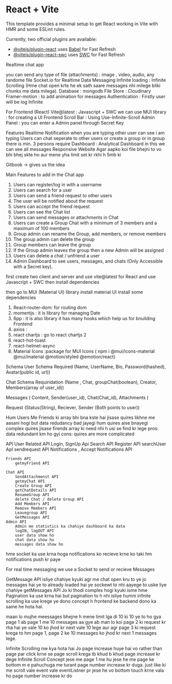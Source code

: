 # React + Vite

This template provides a minimal setup to get React working in Vite with HMR and some ESLint rules.

Currently, two official plugins are available:

- [@vitejs/plugin-react](https://github.com/vitejs/vite-plugin-react/blob/main/packages/plugin-react/README.md) uses [Babel](https://babeljs.io/) for Fast Refresh
- [@vitejs/plugin-react-swc](https://github.com/vitejs/vite-plugin-react-swc) uses [SWC](https://swc.rs/) for Fast Refresh



Realtime chat app

you can send any type of file (attachments) : image , video, audio, any randome file
Socket.io for Realtime Data Messaging
Infinite loading : Infinite Scrolling (Hme chat open krte he ek sath saare messages nhi milege bliki chunks me data milega).
Database : mongodb
File Store : Cloudinary
Framer-motion : to add animation for messages
Authentication : Firstly user will be log Infinite

For Frontend (React)
Vite@latest : Javascript + SWC
we can use MUI library : for creating a UI Frontend
Scroll Bar : Using Use-Infinite-Scroll
Admin Panel : you can enter a Admin panel through Secret Key


Features
Realtime Notification
when you are typing other user can see i am typing
Users can chat seperate to other users 
or create a group or in group there is min. 3 persons require
Dashboard : Analytical Dashboard in this we can see all messages
Responsive Website
Agar aapko koi file bhejni to vo bhi bhej skte ho aur mene yha limit set kr rkhi h 5mb ki

Gitbook -> gives us the idea 


Main Features to add in the Chat app
1. Users can register/log in with a username
2. Users can search for a user
3. Users can send a friend request to other users
4. The user will be notified about the request
5. Users can accept the friend request
6. Users can see the Chat list
7. Users can send messages or attachments in Chat
8. Users can create a Group Chat with a minimum of 3 members and a maximum of 100 members
9. Group admin can rename the Group, add members, or remove members
10. The group admin can delete the group
11. Group members can leave the group
12. If the Group admin leaves the group then a new Admin will be assigned
13. Users can delete a chat / unfriend a user
14. Admin Dashboard to see users, messages, and chats (Only Accessible with a Secret key).



first create two client and server
and use vite@latest for React
and use Javascript + SWC
then install dependencies

then go to MUI (Material UI) library
install material UI
install some dependencies
1. React-router-dom: for routing dom
2. momentjs : it is library for managing Date
3. 6pp : it is also library it has many hooks which help us for bnuilding Frontend
4. axios :
5. react chartjs : go to react chartjs 2
6. react-hot-toast 
7. react-helmet-async
8. Material Icons :package for MUI Icons
( npm i @mui/icons-material @mui/material @motion/styled @emotion/react)





Schema
User Schema Required (Name, UserName, Bio, Password(hashed), Avatar(public id, url))

Chat Schema Requiridation (Name , Chat, groupChat(boolean), Creator, Members(array of user_id))

Messages ( Content, Sender(user_id), Chat(Chat_id), Attachments )

Request (Status(String), Reciever, Sender (Both points to user))

Hum Users Me Friends ki array bhi bna kste hai jisase quires likhne me aasani hogi but data redudancy bad jayegi
hum quires aise bnayegi complex quires jisase firends array ki need nhi h usi se find kr lege
pros: data redundant km ho gyi
cons: quires are more complicated

API
    User Related API
        Login, SignUp Api
        Search API
        Register API
        searchUser ApI
        sendrequest API
        Notifications , Accept Notifications API

    Friends API
        getmyFriend API

    Chat API
        SendAttachmenst API
        getmyChat API
        Create Group API
        getChatDetails API
        RenameGroup API
        delete Chat / delete Group API
        Add Members API
        Remove Members API
        Leavegroup API
        GetMessages API
    Admin API
        Admin me statistics ka chahiye dashboard ka data
        logIN, logOUT API
        user data show ho 
        chat data show ho
        messages data show ho






hme socket ka use krna hoga notifications ko recieve krne ko taki hm notifications push kr paye

For real time messaging we use a Socket
to send or recieve Messages


GetMessage API isliye chahiye kyuki agr me chat open kru to ye jo messages hai ye to already loaded hai ye sockewt to nhi aayege to uske liye chahiye getMessages API Jo ki thodi complex hogi kyuki isme hme Pagination ka use krna hai but pagination to h nhi isliye humm infnite scrolling ka use krege ye dono concept h frontend ke backend dono ka same he hota hai.



maan lo mujhe meessages bhejne h mene limit lga di 10 ki 10 ye to ho gya page 1 ab page 1 me 10 messages aa gye 
ab man lo koi page 2 ki request kr rha hai ye vale 10 ko jhod kr next vale 10 lege 
aur agr page 3 ki request krega to hm page 1, page 2 ke 10 messages ko jhod kr next 1 messages lege.

Infinite Scrolling me kya hota hai
Jo page increase huye hai vo rather than page par click krne se page scroll krega tb khud b khud page increase kr dege
Infinite Scroll Concept 
jese me page 1 me hu jese he me page ke bottom m e pahuchuga me turant page number increase kr duga.
just like ki me scroll vale event vale eventListner pr jese he vo bottom touch krne vala ho page number increase kr do



